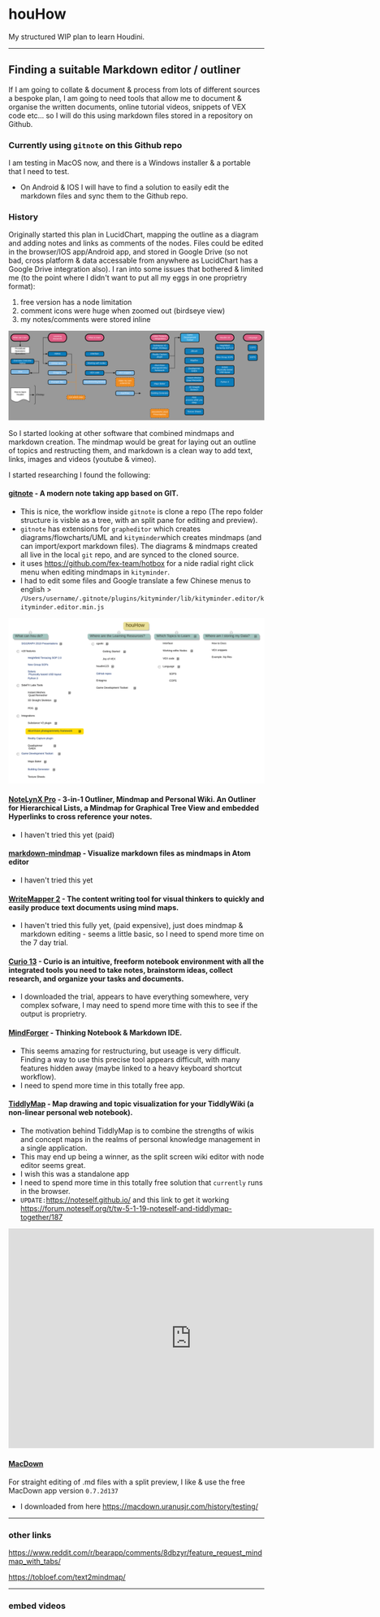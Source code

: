 # houHow

My structured WIP plan to learn Houdini.


---

## Finding a suitable Markdown editor / outliner

If I am going to collate & document & process from lots of different sources a bespoke plan, I am going to need tools that allow me to document & organise the written documents, online tutorial videos, snippets of VEX code etc... so I will do this using markdown files stored in a repository on Github.

### Currently using `gitnote` on this Github repo

I am testing in MacOS now, and there is a Windows installer & a portable that I need to test.
- On Android & IOS I will have to find a solution to easily edit the markdown files and sync  them to the Github repo.

### History

Originally started this plan in LucidChart, mapping the outline as a diagram and adding notes and links as comments of the nodes.  Files could be edited in the browser/IOS app/Android app, and stored in Google Drive (so not bad, cross platform & data accessable from anywhere as LucidChart has a Google Drive integration also). I ran into some issues that bothered & limited me (to the point where I didn't want to put all my eggs in one proprietry format):

1. free version has a node limitation
2. comment icons were huge when zoomed out (birdseye view)
3. my notes/comments were stored inline

![title](.local/static/2019/10/3/Houdini18_plan_lucidChart.1573042987114.svg)

So I started looking at other software that combined mindmaps and markdown creation.  The mindmap would be great for laying out an outline of topics and restructing them, and markdown is a clean way to add text, links, images and videos (youtube & vimeo).

I started researching I found the following:

#### [gitnote](https://github.com/zhaopengme/gitnote) - A modern note taking app based on GIT.

- This is nice, the workflow inside `gitnote` is clone a repo (The repo folder structure is visble as a tree, with an split pane for editing and preview).
- `gitnote` has extensions for `grapheditor` which creates diagrams/flowcharts/UML and `kityminder`which creates mindmaps (and can import/export markdown files).  The diagrams & mindmaps created all live in the local `git` repo, and are synced to the cloned source.
- it uses <https://github.com/fex-team/hotbox> for a nide radial right click menu when editing mindmaps in `kityminder`.
- I had to edit some files and Google translate a few Chinese menus to english > `/Users/username/.gitnote/plugins/kityminder/lib/kityminder.editor/kityminder.editor.min.js`

![title](.local/static/2019/10/3/houHow.1573043170132.svg)

#### [NoteLynX Pro](https://play.google.com/store/apps/details?id=com.astrodean.notelynxpro&hl=en_GB) - 3-in-1 Outliner, Mindmap and Personal Wiki. An Outliner for Hierarchical Lists, a Mindmap for Graphical Tree View and embedded Hyperlinks to cross reference your notes.

- I haven't tried this yet (paid)

#### [markdown-mindmap](https://atom.io/packages/markdown-mindmap) - Visualize markdown files as mindmaps in Atom editor

- I haven't tried this yet

#### [WriteMapper 2](https://writemapper.com/) - The content writing tool for visual thinkers to quickly and easily produce text documents using mind maps.

- I haven't tried this fully yet, (paid expensive), just does mindmap & markdown editing - seems a little basic, so I need to spend more time on the 7 day trial.

#### [Curio 13](https://www.zengobi.com/curio/) - Curio is an intuitive, freeform notebook environment with all the integrated tools you need to take notes, brainstorm ideas, collect research, and organize your tasks and documents.

- I downloaded the trial, appears to have everything somewhere, very complex sofware, I may need to spend more time with this to see if the output is proprietry.

#### [MindForger](https://www.mindforger.com/) - Thinking Notebook & Markdown IDE.

- This seems amazing for restructuring, but useage is very difficult. Finding a way to use this precise tool appears difficult, with many features hidden away (maybe linked to a heavy keyboard shortcut workflow).
- I need to spend more time in this totally free app.

#### [TiddlyMap](http://tiddlymap.org/) - Map drawing and topic visualization for your TiddlyWiki (a non-linear personal web notebook).

- The motivation behind TiddlyMap is to combine the strengths of wikis and concept maps in the realms of personal knowledge management in a single application.
- This may end up being a winner, as the split screen wiki editor with node editor seems great.
- I wish this was a standalone app
- I need to spend more time in this totally free solution that `currently` runs in the browser.
- `UPDATE:`<https://noteself.github.io/> and this link to get it working <https://forum.noteself.org/t/tw-5-1-19-noteself-and-tiddlymap-together/187>

<iframe width="720" height="432" src="https://www.youtube.com/embed/dmeIxuN0L5w?start=279?VQ=HD720" frameborder="0" allow="accelerometer; autoplay; encrypted-media; gyroscope; picture-in-picture" allowfullscreen></iframe>

#### [MacDown](https://macdown.uranusjr.com/history/testing/)

For straight editing of .md files with a split preview, I like & use the free MacDown app version `0.7.2d137`
- I downloaded from here <https://macdown.uranusjr.com/history/testing/>


---

### other links

https://www.reddit.com/r/bearapp/comments/8dbzyr/feature_request_mindmap_with_tabs/

https://tobloef.com/text2mindmap/



---

### embed videos
